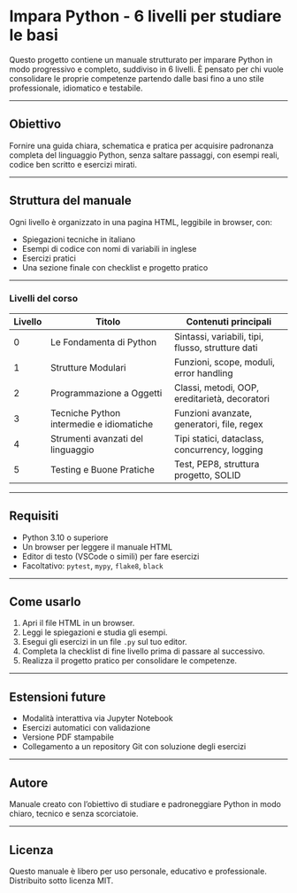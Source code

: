 # Impara Python - 6 livelli per studiare le basi

Questo progetto contiene un manuale strutturato per imparare Python in modo progressivo e completo, suddiviso in 6 livelli. È pensato per chi vuole consolidare le proprie competenze partendo dalle basi fino a uno stile professionale, idiomatico e testabile.

---

## Obiettivo

Fornire una guida chiara, schematica e pratica per acquisire padronanza completa del linguaggio Python, senza saltare passaggi, con esempi reali, codice ben scritto e esercizi mirati.

---

## Struttura del manuale

Ogni livello è organizzato in una pagina HTML, leggibile in browser, con:
- Spiegazioni tecniche in italiano
- Esempi di codice con nomi di variabili in inglese
- Esercizi pratici
- Una sezione finale con checklist e progetto pratico

---

### Livelli del corso

| Livello | Titolo                                                      | Contenuti principali |
|--------|-------------------------------------------------------------|----------------------|
| 0      | Le Fondamenta di Python                                     | Sintassi, variabili, tipi, flusso, strutture dati |
| 1      | Strutture Modulari                                          | Funzioni, scope, moduli, error handling |
| 2      | Programmazione a Oggetti                                    | Classi, metodi, OOP, ereditarietà, decoratori |
| 3      | Tecniche Python intermedie e idiomatiche                    | Funzioni avanzate, generatori, file, regex |
| 4      | Strumenti avanzati del linguaggio                           | Tipi statici, dataclass, concurrency, logging |
| 5      | Testing e Buone Pratiche                                    | Test, PEP8, struttura progetto, SOLID |

---

## Requisiti

- Python 3.10 o superiore
- Un browser per leggere il manuale HTML
- Editor di testo (VSCode o simili) per fare esercizi
- Facoltativo: `pytest`, `mypy`, `flake8`, `black`

---

## Come usarlo

1. Apri il file HTML in un browser.
2. Leggi le spiegazioni e studia gli esempi.
3. Esegui gli esercizi in un file `.py` sul tuo editor.
4. Completa la checklist di fine livello prima di passare al successivo.
5. Realizza il progetto pratico per consolidare le competenze.

---

## Estensioni future

- Modalità interattiva via Jupyter Notebook
- Esercizi automatici con validazione
- Versione PDF stampabile
- Collegamento a un repository Git con soluzione degli esercizi

---

## Autore

Manuale creato con l’obiettivo di studiare e padroneggiare Python in modo chiaro, tecnico e senza scorciatoie.

---

## Licenza

Questo manuale è libero per uso personale, educativo e professionale.  
Distribuito sotto licenza MIT.
